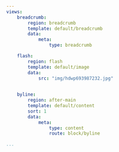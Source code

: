 ```yaml
---
views:
    breadcrumb:
        region: breadcrumb
        template: default/breadcrumb
        data:
            meta: 
                type: breadcrumb

    flash:
        region: flash
        template: default/image
        data:
            src: "img/hdwp693987232.jpg"
            

    byline:
        region: after-main
        template: default/content
        sort: 1
        data:
            meta:
                type: content
                route: block/byline

...
```

